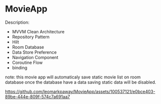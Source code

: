 # MovieApp

Description:
- MVVM Clean Architecture
- Repository Pattern
- Hilt
- Room Database
- Data Store Preference
- Navigation Component
- Coroutine Flow
- binding

note: this movie app will automaticaly save static movie list on room database once the database have a data saving static data will be disabled.

https://github.com/leomarkpaway/MovieApp/assets/100537121/e0bce403-89be-444e-809f-574c7a691aa7
